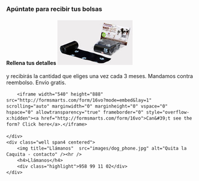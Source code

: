 ### Apúntate para recibir tus bolsas

<div class="row-fluid">
    <div class="span8">
        <h4>Rellena tus detalles <span class="pull-right"><a href="images/bolsas.jpg" rel="shadowbox"><img class="img-polaroid" title="Nunca de quedes sin bolsa de caca"  src="images/bolsas_small.jpg" alt="Quita la Caquita - bolsitas entregadas a tu casa" /></a></span></h4>
        <p>y recibirás la cantidad que eliges una vez cada 3 meses. Mandamos contra reembolso. <span class="highlight">Envío gratis.</span></p>

        <iframe width="540" height="888" src="http://formsmarts.com/form/16vo?mode=embed&lay=1" scrolling="auto" marginwidth="0" marginheight="0" vspace="0" hspace="0" allowtransparency="true" frameborder="0" style="overflow-x:hidden"><a href="http://formsmarts.com/form/16vo">Can&#39;t see the form? Click here</a>.</iframe>

    </div>
    <div class="well span4 centered">
        <img title="Llámanos"  src="images/dog_phone.jpg" alt="Quita la Caquita - contacto" /><hr />
        <h4>Llámanos</h4>
        <div class="highlight">958 99 11 02</div>
    </div>
</div>


[title: ¡Apúntate!]: /
